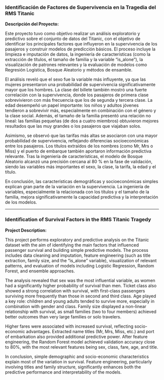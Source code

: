 ### Identificación de Factores de Supervivencia en la Tragedia del RMS Titanic

**Descripción del Proyecto:**

Este proyecto tuvo como objetivo realizar un análisis exploratorio y predictivo sobre el conjunto de datos del Titanic, con el objetivo de identificar los principales factores que influyeron en la supervivencia de los pasajeros y construir modelos de predicción básicos. El proceso incluye la limpieza e imputación de datos, la ingeniería de características (como la extracción de títulos, el tamaño de familia y la variable “is_alone”), la visualización de patrones relevantes y la evaluación de modelos como Regresión Logística, Bosque Aleatorio y métodos de ensamble.

El análisis reveló que el sexo fue la variable más influyente, ya que las mujeres presentaron una probabilidad de supervivencia significativamente mayor que los hombres. La clase del billete también mostró una fuerte correlación con la supervivencia, donde los pasajeros de primera clase sobrevivieron con más frecuencia que los de segunda y tercera clase. La edad desempeñó un papel importante: los niños y adultos jóvenes tendieron a sobrevivir más, especialmente en combinación con el género y la clase social. Además, el tamaño de la familia presentó una relación no lineal: las familias pequeñas (de dos a cuatro miembros) obtuvieron mejores resultados que las muy grandes o los pasajeros que viajaban solos.

Asimismo, se observó que las tarifas más altas se asociaron con una mayor probabilidad de supervivencia, reflejando diferencias socioeconómicas entre los pasajeros. Los títulos extraídos de los nombres (como Mr, Mrs o Miss) y el puerto de embarque también aportaron información predictiva relevante. Tras la ingeniería de características, el modelo de Bosque Aleatorio alcanzó una precisión cercana al 80 % en la fase de validación, siendo las variables más importantes el sexo, la clase, la tarifa, la edad y el título.

En conclusión, las características demográficas y socioeconómicas simples explican gran parte de la variación en la supervivencia. La ingeniería de variables, especialmente la relacionada con los títulos y el tamaño de la familia, mejora significativamente la capacidad predictiva y la interpretación de los modelos.

---

### Identification of Survival Factors in the RMS Titanic Tragedy

**Project Description:**

This project performs exploratory and predictive analysis on the Titanic dataset with the aim of identifying the main factors that influenced passenger survival and building simple predictive models. The process includes data cleaning and imputation, feature engineering (such as title extraction, family size, and the “is_alone” variable), visualization of relevant patterns, and evaluation of models including Logistic Regression, Random Forest, and ensemble approaches.

The analysis revealed that sex was the most influential variable, as women had a significantly higher probability of survival than men. Ticket class also showed a strong correlation with survival, with first-class passengers surviving more frequently than those in second and third class. Age played a key role: children and young adults tended to survive more, especially in combination with gender and class. Family size displayed a non-linear relationship with survival, as small families (two to four members) achieved better outcomes than very large families or solo travelers.

Higher fares were associated with increased survival, reflecting socio-economic advantages. Extracted name titles (Mr, Mrs, Miss, etc.) and port of embarkation also provided additional predictive power. After feature engineering, the Random Forest model achieved validation accuracy close to 80%, with the most relevant features being sex, class, fare, age, and title.

In conclusion, simple demographic and socio-economic characteristics explain most of the variation in survival. Feature engineering, particularly involving titles and family structure, significantly enhances both the predictive performance and interpretability of the models.
